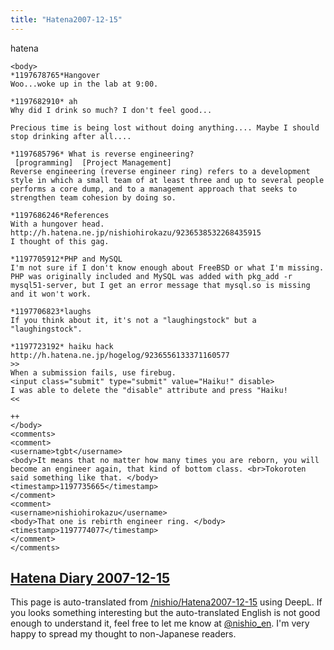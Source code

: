 ```yaml
---
title: "Hatena2007-12-15"
---
```


hatena

```
<body>
*1197678765*Hangover
Woo...woke up in the lab at 9:00.

*1197682910* ah
Why did I drink so much? I don't feel good...

Precious time is being lost without doing anything.... Maybe I should stop drinking after all....

*1197685796* What is reverse engineering?
 [programming]  [Project Management] 
Reverse engineering (reverse engineer ring) refers to a development style in which a small team of at least three and up to several people performs a core dump, and to a management approach that seeks to strengthen team cohesion by doing so.

*1197686246*References
With a hungover head.
http://h.hatena.ne.jp/nishiohirokazu/9236538532268435915
I thought of this gag.

*1197705912*PHP and MySQL
I'm not sure if I don't know enough about FreeBSD or what I'm missing.
PHP was originally included and MySQL was added with pkg_add -r mysql51-server, but I get an error message that mysql.so is missing and it won't work.

*1197706823*laughs
If you think about it, it's not a "laughingstock" but a "laughingstock".

*1197723192* haiku hack
http://h.hatena.ne.jp/hogelog/9236556133371160577
>>
When a submission fails, use firebug.
<input class="submit" type="submit" value="Haiku!" disable>
I was able to delete the "disable" attribute and press "Haiku!
<<

++
</body>
<comments>
<comment>
<username>tgbt</username>
<body>It means that no matter how many times you are reborn, you will become an engineer again, that kind of bottom class. <br>Tokoroten said something like that. </body>
<timestamp>1197735665</timestamp>
</comment>
<comment>
<username>nishiohirokazu</username>
<body>That one is rebirth engineer ring. </body>
<timestamp>1197774077</timestamp>
</comment>
</comments>
```


[Hatena Diary 2007-12-15](https://nishiohirokazu.hatenadiary.org/archive/2007/12/15)
---
This page is auto-translated from [/nishio/Hatena2007-12-15](https://scrapbox.io/nishio/Hatena2007-12-15) using DeepL. If you looks something interesting but the auto-translated English is not good enough to understand it, feel free to let me know at [@nishio_en](https://twitter.com/nishio_en). I'm very happy to spread my thought to non-Japanese readers.